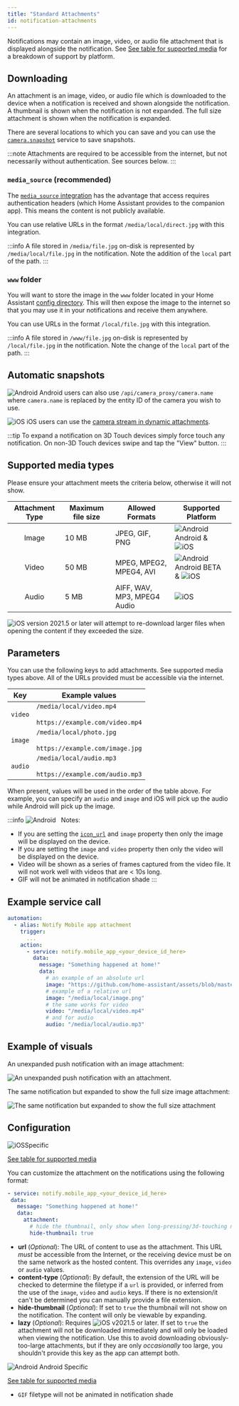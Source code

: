 ```yaml
---
title: "Standard Attachments"
id: notification-attachments
---
```


Notifications may contain an image, video, or audio file attachment that is displayed alongside the notification. See [See table for supported media](#supported-media-types) for a breakdown of support by platform.

## Downloading

An attachment is an image, video, or audio file which is downloaded to the device when a notification is received and shown alongside the notification. A thumbnail is shown when the notification is not expanded. The full size attachment is shown when the notification is expanded.

There are several locations to which you can save and you can use the [`camera.snapshot`](https://www.home-assistant.io/integrations/camera#service-snapshot) service to save snapshots.

:::note
Attachments are required to be accessible from the internet, but not necessarily without authentication. See sources below.
:::

### `media_source` (recommended)

The [`media_source` integration](https://www.home-assistant.io/integrations/media_source) has the advantage that access requires authentication headers (which Home Assistant provides to the companion app). This means the content is not publicly available.

You can use relative URLs in the format `/media/local/direct.jpg` with this integration.

:::info
A file stored in `/media/file.jpg` on-disk is represented by `/media/local/file.jpg` in the notification. Note the addition of the `local` part of the path.
:::

### `www` folder

You will want to store the image in the `www` folder located in your Home Assistant [config directory](https://www.home-assistant.io/docs/configuration/). This will then expose the image to the internet so that you may use it in your notifications and receive them anywhere.

You can use URLs in the format `/local/file.jpg` with this integration.

:::info
A file stored in `/www/file.jpg` on-disk is represented by `/local/file.jpg` in the notification. Note the change of the `local` part of the path.
:::

## Automatic snapshots

![Android](/assets/android.svg) Android users can also use `/api/camera_proxy/camera.name` where `camera.name` is replaced by the entity ID of the camera you wish to use.

![iOS](/assets/apple.svg) iOS users can use the [camera stream in dynamic attachments](dynamic-content.md#camera-stream).

:::tip
To expand a notification on 3D Touch devices simply force touch any notification. On non-3D Touch devices swipe and tap the "View" button.
:::

## Supported media types

Please ensure your attachment meets the criteria below, otherwise it will not show.

| Attachment Type  | Maximum file size | Allowed Formats | Supported Platform  |
| :-------: | --------------- | ------------------|------------------------- |
|    Image    | 10 MB    | JPEG, GIF, PNG          | ![Android](/assets/android.svg) Android & ![iOS](/assets/iOS.svg) |
|   Video   | 50 MB   | MPEG, MPEG2, MPEG4, AVI   | ![Android](/assets/android.svg) Android <span class='beta'>BETA</span><br /> & ![iOS](/assets/iOS.svg) |
|   Audio    | 5 MB  | AIFF, WAV, MP3, MPEG4 Audio          | ![iOS](/assets/iOS.svg) |

![iOS](/assets/iOS.svg) version 2021.5 or later will attempt to re-download larger files when opening the content if they exceeded the size.

## Parameters

You can use the following keys to add attachments. See supported media types above. All of the URLs provided must be accessible via the internet.

| Key | Example values |
| -- | -- |
| `video` | `/media/local/video.mp4`<br /><br />`https://example.com/video.mp4` |
| `image` | `/media/local/photo.jpg`<br /><br />`https://example.com/image.jpg` |
| `audio` | `/media/local/audio.mp3`<br /><br />`https://example.com/audio.mp3` |

When present, values will be used in the order of the table above. For example, you can specify an `audio` and `image` and iOS will pick up the audio while Android will pick up the image.

:::info ![Android](/assets/android.svg) &nbsp; Notes:
*   If you are setting the [`icon_url`](basic.md#notification-icon) and `image` property then only the image will be displayed on the device.
*   If you are setting the `image` and `video` property then only the video will be displayed on the device.
*   Video will be shown as a series of frames captured from the video file. It will not work well with videos that are < 10s long.
*   GIF will not be animated in notification shade
:::

## Example service call

```yaml
automation:
  - alias: Notify Mobile app attachment
    trigger:
      ...
    action:
      - service: notify.mobile_app_<your_device_id_here>
        data:
          message: "Something happened at home!"
          data:
            # an example of an absolute url
            image: "https://github.com/home-assistant/assets/blob/master/logo/logo.png?raw=true"
            # example of a relative url
            image: "/media/local/image.png"
            # the same works for video
            video: "/media/local/video.mp4"
            # and for audio
            audio: "/media/local/audio.mp3"
```

## Example of visuals

An unexpanded push notification with an image attachment:

![An unexpanded push notification with an attachment.](/assets/ios/attachment.png)

The same notification but expanded to show the full size image attachment:

![The same notification but expanded to show the full size attachment](/assets/ios/expanded_attachment.png)

## Configuration
![iOS](/assets/iOS.svg)Specific<br />

 [See table for supported media](#supported-media-types)

 You can customize the attachment on the notifications using the following format:

 ```yaml
- service: notify.mobile_app_<your_device_id_here>
  data:
    message: "Something happened at home!"
    data:
      attachment:
        # hide the thumbnail, only show when long-pressing/3d-touching notification
        hide-thumbnail: true
 ```

-   **url** (*Optional*): The URL of content to use as the attachment. This URL *must* be accessible from the Internet, or the receiving device must be on the same network as the hosted content. This overrides any `image`, `video` or `audio` values.
-   **content-type** (*Optional*): By default, the extension of the URL will be checked to determine the filetype if a `url` is provided, or inferred from the use of the `image`, `video` and `audio` keys. If there is no extension/it can't be determined you can manually provide a file extension.
-   **hide-thumbnail** (*Optional*): If set to `true` the thumbnail will not show on the notification. The content will only be viewable by expanding.
-   **lazy** (*Optional*): Requires ![iOS](/assets/iOS.svg) v2021.5 or later. If set to `true` the attachment will not be downloaded immediately and will only be loaded when viewing the notification. Use this to avoid downloading obviously-too-large attachments, but if they are only _occasionally_ too large, you shouldn't provide this key as the app can attempt both.

![Android](/assets/android.svg) Android Specific

 [See table for supported media](#supported-media-types)

- `GIF` filetype will not be animated in notification shade

